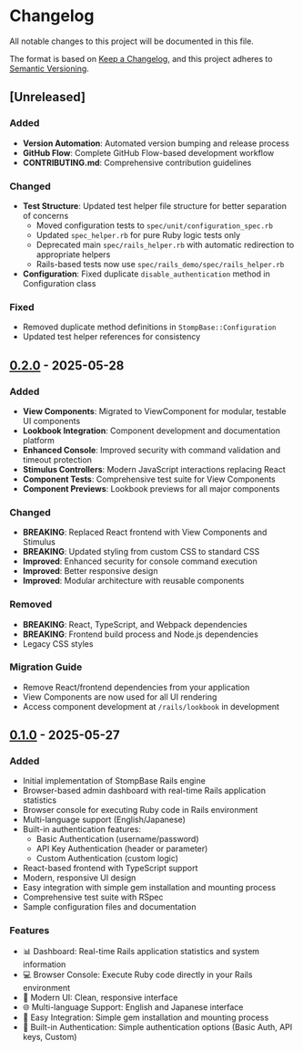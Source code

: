 # Changelog

All notable changes to this project will be documented in this file.

The format is based on [Keep a Changelog](https://keepachangelog.com/en/1.0.0/),
and this project adheres to [Semantic Versioning](https://semver.org/spec/v2.0.0.html).

## [Unreleased]

### Added
- **Version Automation**: Automated version bumping and release process
- **GitHub Flow**: Complete GitHub Flow-based development workflow
- **CONTRIBUTING.md**: Comprehensive contribution guidelines

### Changed
- **Test Structure**: Updated test helper file structure for better separation of concerns
  - Moved configuration tests to `spec/unit/configuration_spec.rb`
  - Updated `spec_helper.rb` for pure Ruby logic tests only
  - Deprecated main `spec/rails_helper.rb` with automatic redirection to appropriate helpers
  - Rails-based tests now use `spec/rails_demo/spec/rails_helper.rb`
- **Configuration**: Fixed duplicate `disable_authentication` method in Configuration class

### Fixed
- Removed duplicate method definitions in `StompBase::Configuration`
- Updated test helper references for consistency

## [0.2.0] - 2025-05-28

### Added
- **View Components**: Migrated to ViewComponent for modular, testable UI components
- **Lookbook Integration**: Component development and documentation platform
- **Enhanced Console**: Improved security with command validation and timeout protection
- **Stimulus Controllers**: Modern JavaScript interactions replacing React
- **Component Tests**: Comprehensive test suite for View Components
- **Component Previews**: Lookbook previews for all major components

### Changed
- **BREAKING**: Replaced React frontend with View Components and Stimulus
- **BREAKING**: Updated styling from custom CSS to standard CSS
- **Improved**: Enhanced security for console command execution
- **Improved**: Better responsive design
- **Improved**: Modular architecture with reusable components

### Removed
- **BREAKING**: React, TypeScript, and Webpack dependencies
- **BREAKING**: Frontend build process and Node.js dependencies
- Legacy CSS styles

### Migration Guide
- Remove React/frontend dependencies from your application
- View Components are now used for all UI rendering
- Access component development at `/rails/lookbook` in development

## [0.1.0] - 2025-05-27

### Added
- Initial implementation of StompBase Rails engine
- Browser-based admin dashboard with real-time Rails application statistics
- Browser console for executing Ruby code in Rails environment
- Multi-language support (English/Japanese)
- Built-in authentication features:
  - Basic Authentication (username/password)
  - API Key Authentication (header or parameter)
  - Custom Authentication (custom logic)
- React-based frontend with TypeScript support
- Modern, responsive UI design
- Easy integration with simple gem installation and mounting process
- Comprehensive test suite with RSpec
- Sample configuration files and documentation

### Features
- 📊 Dashboard: Real-time Rails application statistics and system information
- 💻 Browser Console: Execute Ruby code directly in your Rails environment
- 🎨 Modern UI: Clean, responsive interface
- 🌐 Multi-language Support: English and Japanese interface
- 🔧 Easy Integration: Simple gem installation and mounting process
- 🔐 Built-in Authentication: Simple authentication options (Basic Auth, API keys, Custom)

[0.2.0]: https://github.com/snowwshiro/stomp_base/releases/tag/v0.2.0
[0.1.0]: https://github.com/snowwshiro/stomp_base/releases/tag/v0.1.0
